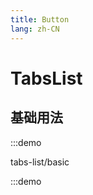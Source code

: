 ```yaml
---
title: Button
lang: zh-CN
---
```


# TabsList

<script setup>
const demos = import.meta.globEager('../../../demos/bole-design/tabs-list/*/*.vue')
</script>

## 基础用法

:::demo

tabs-list/basic

:::demo
